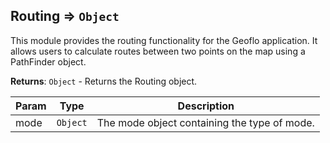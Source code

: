 <a name="module_geoflo.module_Routing"></a>

## Routing ⇒ <code>Object</code>
This module provides the routing functionality for the Geoflo application. It allows users to calculate routes between two points on the map using a PathFinder object.

**Returns**: <code>Object</code> - Returns the Routing object.  

| Param | Type | Description |
| --- | --- | --- |
| mode | <code>Object</code> | The mode object containing the type of mode. |


